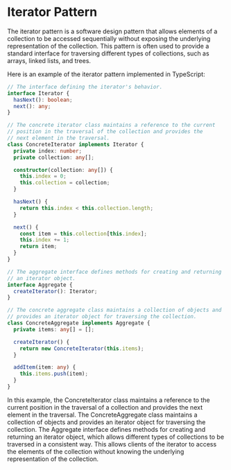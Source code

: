 # Iterator Pattern

The iterator pattern is a software design pattern that allows elements of a collection to be accessed sequentially without exposing the underlying representation of the collection. This pattern is often used to provide a standard interface for traversing different types of collections, such as arrays, linked lists, and trees.

Here is an example of the iterator pattern implemented in TypeScript:

```typescript
// The interface defining the iterator's behavior.
interface Iterator {
  hasNext(): boolean;
  next(): any;
}

// The concrete iterator class maintains a reference to the current
// position in the traversal of the collection and provides the
// next element in the traversal.
class ConcreteIterator implements Iterator {
  private index: number;
  private collection: any[];

  constructor(collection: any[]) {
    this.index = 0;
    this.collection = collection;
  }

  hasNext() {
    return this.index < this.collection.length;
  }

  next() {
    const item = this.collection[this.index];
    this.index += 1;
    return item;
  }
}

// The aggregate interface defines methods for creating and returning
// an iterator object.
interface Aggregate {
  createIterator(): Iterator;
}

// The concrete aggregate class maintains a collection of objects and
// provides an iterator object for traversing the collection.
class ConcreteAggregate implements Aggregate {
  private items: any[] = [];

  createIterator() {
    return new ConcreteIterator(this.items);
  }

  addItem(item: any) {
    this.items.push(item);
  }
}
```

In this example, the ConcreteIterator class maintains a reference to the current position in the traversal of a collection and provides the next element in the traversal. The ConcreteAggregate class maintains a collection of objects and provides an iterator object for traversing the collection. The Aggregate interface defines methods for creating and returning an iterator object, which allows different types of collections to be traversed in a consistent way. This allows clients of the iterator to access the elements of the collection without knowing the underlying representation of the collection.
